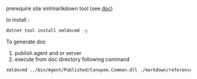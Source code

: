 prerequire site
xmlmarlkdown tool (see [doc](https://ejball.com/XmlDocMarkdown/))

to install : 

``` bash
dotnet tool install xmldocmd -g 
```

To generate doc 

1. publish agent and or server
2. execute from doc directory following command 

``` bash
xmldocmd ../bin/Agent/Published/Canopee.Common.dll ./markdown/reference/
```


